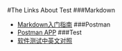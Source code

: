 #The Links About Test
###Markdown
* [Markdown入门指南](http://www.jianshu.com/p/1e402922ee32/)
###Postman
* [Postman APP](https://www.getpostman.com/)
###Test
* [软件测试中英文对照](https://wenku.baidu.com/view/56f3f1e0866fb84ae55c8d78.html)
